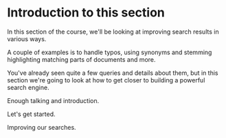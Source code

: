 # Introduction to this section

In this section of the course, we'll be looking at improving search results in various ways.

A couple of examples is to handle typos, using synonyms and stemming highlighting matching parts of documents and more.

You've already seen quite a few queries and details about them, but in this section we're going to look at how to get closer to building a powerful search engine.

Enough talking and introduction.

Let's get started.

Improving our searches.

